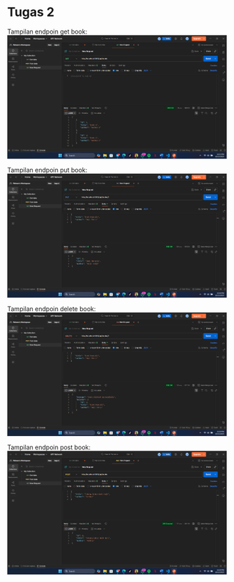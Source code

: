 # Tugas 2

Tampilan endpoin get book:
![Tampilan endpoin get](./ss/endpoin_get.png)

Tampilan endpoin put book:
![Tampilan endpoin put](./ss/endpoin_put.png)

Tampilan endpoin delete book:
![Tampilan endpoin delete](./ss/endpoin_delete.png)

Tampilan endpoin post book:
![Tampilan endpoin post](./ss/endpoin_post.png)



